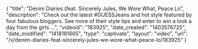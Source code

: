{
    "title": "Denim Diaries (feat. Sincerely Jules, We Wore What, Peace Lo",
    "description": "Check out the latest #GUESSJeans and hot style featured by four fabulous bloggers. See more of their style tips and enter to win a look a day from the girls ...",
    "videoid": "183925",
    "date_created": "1403576725",
    "date_modified": "1418181665",
    "type": "captivate",
    "layout": "video",
    "url": "\/v\/denim-diaries-feat-sincerely-jules-we-wore-what-peace-lo\/183925"
}